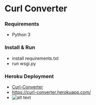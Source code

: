 # Curl Converter

### Requirements
- Python 3

### Install & Run
- install requirements.txt
- run wsgi.py

### Heroku Deployment
- [Curl-Converter](https://curl-converter.herokuapp.com/)
- https://curl-converter.herokuapp.com/
- ![alt text](http://url/to/img.png)
